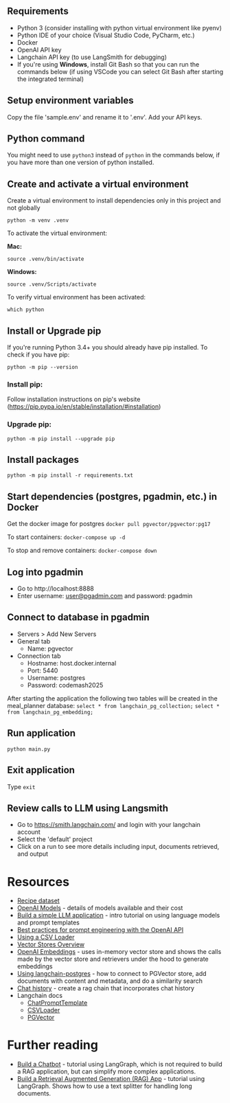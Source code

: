 ## Requirements
* Python 3 (consider installing with python virtual environment like pyenv)
* Python IDE of your choice (Visual Studio Code, PyCharm, etc.)
* Docker
* OpenAI API key
* Langchain API key (to use LangSmith for debugging)
* If you're using **Windows**, install Git Bash so that you can run the commands below 
(if using VSCode you can select Git Bash after starting the integrated terminal)

## Setup environment variables
Copy the file 'sample.env' and rename it to '.env'.  Add your API keys.

## Python command
You might need to use `python3` instead of `python` in the commands below, if you have more than one version of python installed.

## Create and activate a virtual environment
Create a virtual environment to install dependencies only in this project and not globally

`python -m venv .venv`

To activate the virtual environment:

**Mac:**

`source .venv/bin/activate`

**Windows:**

`source .venv/Scripts/activate`  


To verify virtual environment has been activated:

`which python`

## Install or Upgrade pip

If you're running Python 3.4+ you should already have pip installed. To check if you have pip:

`python -m pip --version`

### Install pip:

Follow installation instructions on pip's website (https://pip.pypa.io/en/stable/installation/#installation)

### Upgrade pip:
`python -m pip install --upgrade pip`

## Install packages
`python -m pip install -r requirements.txt`

## Start dependencies (postgres, pgadmin, etc.) in Docker
Get the docker image for postgres
`docker pull pgvector/pgvector:pg17`

To start containers:
`docker-compose up -d`

To stop and remove containers:
`docker-compose down`

## Log into pgadmin
* Go to http://localhost:8888
* Enter username: user@pgadmin.com and password: pgadmin

## Connect to database in pgadmin
* Servers > Add New Servers
* General tab
    * Name: pgvector
* Connection tab
    * Hostname: host.docker.internal
    * Port: 5440
    * Username: postgres
    * Password: codemash2025

After starting the application the following two tables will be created in the meal_planner database:
`select * from langchain_pg_collection;`
`select * from langchain_pg_embedding;`

## Run application
`python main.py`

## Exit application
Type `exit`

## Review calls to LLM using Langsmith
* Go to https://smith.langchain.com/ and login with your langchain account
* Select the 'default' project
* Click on a run to see more details including input, documents retrieved, and output

# Resources
* [Recipe dataset](https://www.kaggle.com/datasets/paultimothymooney/recipenlg/data)
* [OpenAI Models](https://platform.openai.com/docs/models) - details of models available and their cost
* [Build a simple LLM application](https://python.langchain.com/docs/tutorials/llm_chain/) - intro tutorial on using language models and prompt templates
* [Best practices for prompt engineering with the OpenAI API](https://help.openai.com/en/articles/6654000-best-practices-for-prompt-engineering-with-the-openai-api)
* [Using a CSV Loader](https://python.langchain.com/docs/integrations/document_loaders/csv/)
* [Vector Stores Overview](https://python.langchain.com/docs/concepts/vectorstores/)
* [OpenAI Embeddings](https://python.langchain.com/docs/integrations/text_embedding/openai/) - uses in-memory vector store and shows the calls made by the vector store and retrievers under the hood to generate embeddings
* [Using langchain-postgres](https://github.com/langchain-ai/langchain-postgres/blob/main/examples/vectorstore.ipynb) - how to connect to PGVector store, add documents with content and metadata, and do a similarity search
* [Chat history](https://python.langchain.com/docs/versions/migrating_chains/conversation_retrieval_chain/#lcel) - create a rag chain that incorporates chat history
* Langchain docs
    * [ChatPromptTemplate](https://python.langchain.com/api_reference/core/prompts/langchain_core.prompts.chat.ChatPromptTemplate.html#chatprompttemplate)
    * [CSVLoader](https://python.langchain.com/api_reference/community/document_loaders/langchain_community.document_loaders.csv_loader.CSVLoader.html)
    * [PGVector](https://python.langchain.com/api_reference/postgres/vectorstores/langchain_postgres.vectorstores.PGVector.html#pgvector)


# Further reading
* [Build a Chatbot](https://python.langchain.com/docs/tutorials/chatbot/) - tutorial using LangGraph, which is not required to build a RAG application, but can simplify more complex applications.
* [Build a Retrieval Augmented Generation (RAG) App](https://python.langchain.com/docs/tutorials/rag/) - tutorial using LangGraph. Shows how to use a text splitter for handling long documents. 

